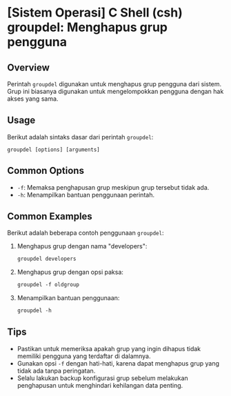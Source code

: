 # [Sistem Operasi] C Shell (csh) groupdel: Menghapus grup pengguna

## Overview
Perintah `groupdel` digunakan untuk menghapus grup pengguna dari sistem. Grup ini biasanya digunakan untuk mengelompokkan pengguna dengan hak akses yang sama.

## Usage
Berikut adalah sintaks dasar dari perintah `groupdel`:

```
groupdel [options] [arguments]
```

## Common Options
- `-f`: Memaksa penghapusan grup meskipun grup tersebut tidak ada.
- `-h`: Menampilkan bantuan penggunaan perintah.

## Common Examples
Berikut adalah beberapa contoh penggunaan `groupdel`:

1. Menghapus grup dengan nama "developers":
   ```csh
   groupdel developers
   ```

2. Menghapus grup dengan opsi paksa:
   ```csh
   groupdel -f oldgroup
   ```

3. Menampilkan bantuan penggunaan:
   ```csh
   groupdel -h
   ```

## Tips
- Pastikan untuk memeriksa apakah grup yang ingin dihapus tidak memiliki pengguna yang terdaftar di dalamnya.
- Gunakan opsi `-f` dengan hati-hati, karena dapat menghapus grup yang tidak ada tanpa peringatan.
- Selalu lakukan backup konfigurasi grup sebelum melakukan penghapusan untuk menghindari kehilangan data penting.